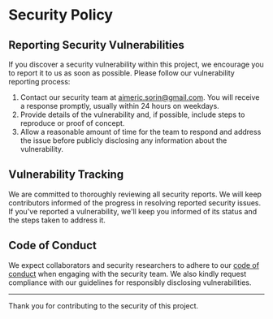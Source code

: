 # Security Policy

## Reporting Security Vulnerabilities

If you discover a security vulnerability within this project, we encourage you to report it to us as soon as possible. Please follow our vulnerability reporting process:

1. Contact our security team at [aimeric.sorin@gmail.com](mailto:aimeric.sorin@gmail.com). You will receive a response promptly, usually within 24 hours on weekdays.
2. Provide details of the vulnerability and, if possible, include steps to reproduce or proof of concept.
3. Allow a reasonable amount of time for the team to respond and address the issue before publicly disclosing any information about the vulnerability.

## Vulnerability Tracking

We are committed to thoroughly reviewing all security reports. We will keep contributors informed of the progress in resolving reported security issues. If you've reported a vulnerability, we'll keep you informed of its status and the steps taken to address it.

## Code of Conduct

We expect collaborators and security researchers to adhere to our [code of conduct](CODE_OF_CONDUCT.md) when engaging with the security team. We also kindly request compliance with our guidelines for responsibly disclosing vulnerabilities.

---

Thank you for contributing to the security of this project.
